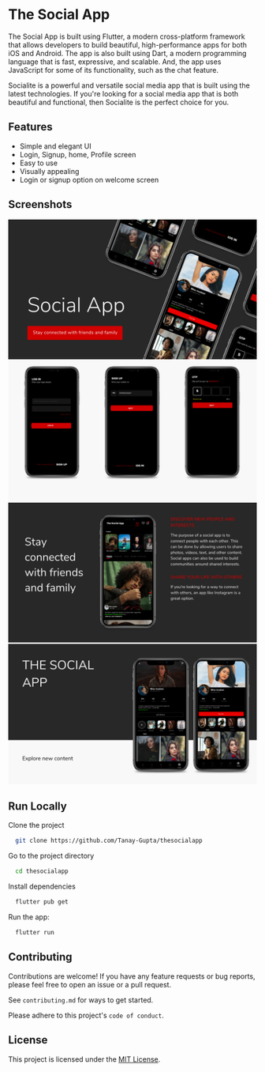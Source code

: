 
# The Social App

The Social App is built using Flutter, a modern cross-platform framework that allows developers to build beautiful, high-performance apps for both iOS and Android. The app is also built using Dart, a modern programming language that is fast, expressive, and scalable. And, the app uses JavaScript for some of its functionality, such as the chat feature.

Socialite is a powerful and versatile social media app that is built using the latest technologies. If you're looking for a social media app that is both beautiful and functional, then Socialite is the perfect choice for you.



## Features

- Simple and elegant UI
- Login, Signup, home, Profile screen
- Easy to use
- Visually appealing
- Login or signup option on welcome screen




## Screenshots

![App Screenshot](Screenshots/1.png)
![App Screenshot](Screenshots/2.png)
![App Screenshot](Screenshots/3.png)
![App Screenshot](Screenshots/4.png)





## Run Locally

Clone the project

```bash
  git clone https://github.com/Tanay-Gupta/thesocialapp


```

Go to the project directory

```bash
  cd thesocialapp
```

Install dependencies

```bash
  flutter pub get

```

Run the app:

```bash
  flutter run

```


## Contributing

Contributions are welcome! If you have any feature requests or bug reports, please feel free to open an issue or a pull request.

See `contributing.md` for ways to get started.

Please adhere to this project's `code of conduct`.


## License

This project is licensed under the [MIT License](https://choosealicense.com/licenses/mit/).

